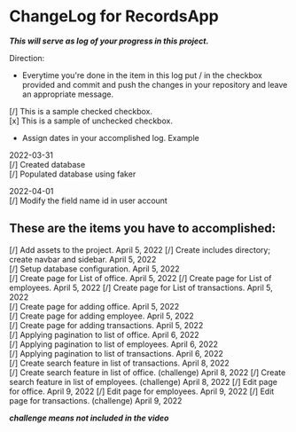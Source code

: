 # ChangeLog for RecordsApp

***This will serve as log of your progress in this project.***

Direction:
- Everytime you're done in the item in this log put / in the checkbox provided and commit and push the changes in your repository and leave an appropriate message.

[/] This is a sample checked checkbox.  
[x] This is a sample of unchecked checkbox.

- Assign dates in your accomplished log. Example

2022-03-31  
[/] Created database  
[/] Populated database using faker  

2022-04-01  
[/] Modify the field name id in user account  

## These are the items you have to accomplished:  
[/] Add assets to the project.	April 5, 2022
[/] Create includes directory; create navbar and sidebar.	April 5, 2022  
[/] Setup database configuration.	April 5, 2022  
[/] Create page for List of office.	April 5, 2022
[/] Create page for List of employees.	April 5, 2022
[/] Create page for List of transactions.	April 5, 2022  
[/] Create page for adding office.	April 5, 2022  
[/] Create page for adding employee.	April 5, 2022  
[/] Create page for adding transactions.	April 5, 2022  
[/] Applying pagination to list of office.	April 6, 2022  
[/] Applying pagination to list of employees.	April 6, 2022  
[/] Applying pagination to list of transactions.	April 6, 2022  
[/] Create search feature in list of transactions.	April 8, 2022  
[/] Create search feature in list of office. (challenge)  April 8, 2022
[/] Create search feature in list of employees. (challenge)  April 8, 2022
[/] Edit page for office.  April 9, 2022
[/] Edit page for employees.  April 9, 2022
[/] Edit page for transactions. (challenge) April 9, 2022

***challenge means not included in the video***